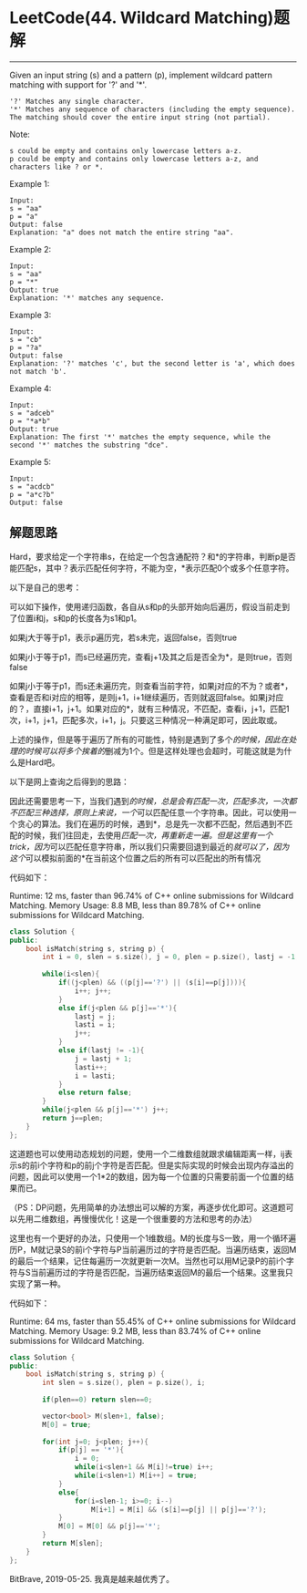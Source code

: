 # LeetCode(44. Wildcard Matching)题解
------
Given an input string (s) and a pattern (p), implement wildcard pattern matching with support for '?' and '*'.

    '?' Matches any single character.
    '*' Matches any sequence of characters (including the empty sequence).
    The matching should cover the entire input string (not partial).

Note:

    s could be empty and contains only lowercase letters a-z.
    p could be empty and contains only lowercase letters a-z, and characters like ? or *.
Example 1:

    Input:
    s = "aa"
    p = "a"
    Output: false
    Explanation: "a" does not match the entire string "aa".
Example 2:

    Input:
    s = "aa"
    p = "*"
    Output: true
    Explanation: '*' matches any sequence.
Example 3:

    Input:
    s = "cb"
    p = "?a"
    Output: false
    Explanation: '?' matches 'c', but the second letter is 'a', which does not match 'b'.
Example 4:

    Input:
    s = "adceb"
    p = "*a*b"
    Output: true
    Explanation: The first '*' matches the empty sequence, while the second '*' matches the substring "dce".
Example 5:

    Input:
    s = "acdcb"
    p = "a*c?b"
    Output: false

## 解题思路

Hard，要求给定一个字符串s，在给定一个包含通配符？和*的字符串，判断p是否能匹配s，其中？表示匹配任何字符，不能为空，*表示匹配0个或多个任意字符。

以下是自己的思考：

可以如下操作，使用递归函数，各自从s和p的头部开始向后遍历，假设当前走到了位置i和j，s和p的长度各为s1和p1。

如果j大于等于p1，表示p遍历完，若s未完，返回false，否则true

如果j小于等于p1，而s已经遍历完，查看j+1及其之后是否全为*，是则true，否则false

如果j小于等于p1，而s还未遍历完，则查看当前字符，如果j对应的不为？或者*，查看是否和i对应的相等，是则j+1，i+1继续遍历，否则就返回false。如果j对应的？，直接i+1，j+1。如果对应的*，就有三种情况，不匹配，查看i，j+1，匹配1次，i+1，j+1，匹配多次，i+1，j。只要这三种情况一种满足即可，因此取或。

上述的操作，但是等于遍历了所有的可能性，特别是遇到了多个*的时候，因此在处理的时候可以将多个挨着的*删减为1个。但是这样处理也会超时，可能这就是为什么是Hard吧。

以下是网上查询之后得到的思路：

因此还需要思考一下，当我们遇到*的时候，总是会有匹配一次，匹配多次，一次都不匹配三种选择，原则上来说，一个*可以匹配任意一个字符串。因此，可以使用一个贪心的算法。我们在遍历的时候，遇到*，总是先一次都不匹配，然后遇到不匹配的时候，我们往回走，去使用*匹配一次，再重新走一遍。但是这里有一个trick，因为*可以匹配任意字符串，所以我们只需要回退到最近的*就可以了，因为这个*可以模拟前面的*在当前这个位置之后的所有可以匹配出的所有情况

代码如下：

Runtime: 12 ms, faster than 96.74% of C++ online submissions for Wildcard Matching.
Memory Usage: 8.8 MB, less than 89.78% of C++ online submissions for Wildcard Matching.

```C++
class Solution {
public:
    bool isMatch(string s, string p) {
        int i = 0, slen = s.size(), j = 0, plen = p.size(), lastj = -1, lasti = 0;
        
        while(i<slen){
            if((j<plen) && ((p[j]=='?') || (s[i]==p[j]))){
                i++; j++;
            }
            else if(j<plen && p[j]=='*'){
                lastj = j;
                lasti = i;
                j++;
            }
            else if(lastj != -1){
                j = lastj + 1;
                lasti++;
                i = lasti;
            }
            else return false;
        }
        while(j<plen && p[j]=='*') j++;
        return j==plen;
    }
};
```
这道题也可以使用动态规划的问题，使用一个二维数组就跟求编辑距离一样，ij表示s的前i个字符和p的前j个字符是否匹配。但是实际实现的时候会出现内存溢出的问题，因此可以使用一个1*2的数组，因为每一个位置的只需要前面一个位置的结果而已。

（PS：DP问题，先用简单的办法想出可以解的方案，再逐步优化即可。这道题可以先用二维数组，再慢慢优化！这是一个很重要的方法和思考的办法）

这里也有一个更好的办法，只使用一个1维数组。M的长度与S一致，用一个循环遍历P，M就记录S的前i个字符与P当前遍历过的字符是否匹配。当遍历结束，返回M的最后一个结果，记住每遍历一次就更新一次M。当然也可以用M记录P的前i个字符与S当前遍历过的字符是否匹配，当遍历结束返回M的最后一个结果。这里我只实现了第一种。

代码如下：

Runtime: 64 ms, faster than 55.45% of C++ online submissions for Wildcard Matching.
Memory Usage: 9.2 MB, less than 83.74% of C++ online submissions for Wildcard Matching.

```c++
class Solution {
public:
    bool isMatch(string s, string p) {
        int slen = s.size(), plen = p.size(), i;
        
        if(plen==0) return slen==0;

        vector<bool> M(slen+1, false);
        M[0] = true;
        
        for(int j=0; j<plen; j++){
            if(p[j] == '*'){
                i = 0;
                while(i<slen+1 && M[i]!=true) i++;
                while(i<slen+1) M[i++] = true;
            }
            else{
                for(i=slen-1; i>=0; i--)
                    M[i+1] = M[i] && (s[i]==p[j] || p[j]=='?');
            }
            M[0] = M[0] && p[j]=='*';
        }
        return M[slen];
    }
};
```

BitBrave, 2019-05-25. 我真是越来越优秀了。